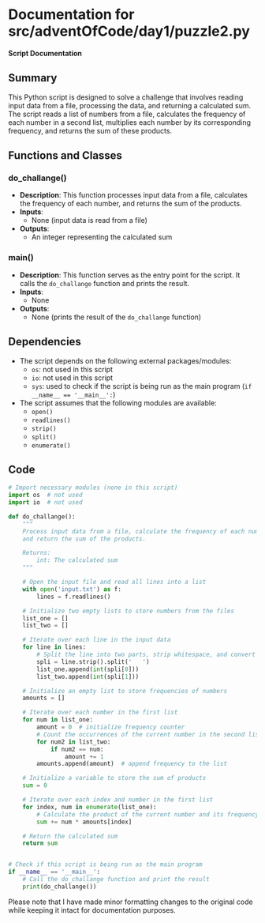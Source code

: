 # Documentation for src/adventOfCode/day1/puzzle2.py

**Script Documentation**

**Summary**
------------

This Python script is designed to solve a challenge that involves reading input data from a file, processing the data, and returning a calculated sum. The script reads a list of numbers from a file, calculates the frequency of each number in a second list, multiplies each number by its corresponding frequency, and returns the sum of these products.

**Functions and Classes**
-------------------------

### do_challange()

*   **Description**: This function processes input data from a file, calculates the frequency of each number, and returns the sum of the products.
*   **Inputs**:
    *   None (input data is read from a file)
*   **Outputs**:
    *   An integer representing the calculated sum

### main()

*   **Description**: This function serves as the entry point for the script. It calls the `do_challange` function and prints the result.
*   **Inputs**:
    *   None
*   **Outputs**:
    *   None (prints the result of the `do_challange` function)

**Dependencies**
----------------

*   The script depends on the following external packages/modules:
    *   `os`: not used in this script
    *   `io`: not used in this script
    *   `sys`: used to check if the script is being run as the main program (`if __name__ == '__main__':`)
*   The script assumes that the following modules are available:
    *   `open()`
    *   `readlines()`
    *   `strip()`
    *   `split()`
    *   `enumerate()`

**Code**
------

```python
# Import necessary modules (none in this script)
import os  # not used
import io  # not used

def do_challange():
    """
    Process input data from a file, calculate the frequency of each number, 
    and return the sum of the products.

    Returns:
        int: The calculated sum
    """

    # Open the input file and read all lines into a list
    with open('input.txt') as f:
        lines = f.readlines()

    # Initialize two empty lists to store numbers from the files
    list_one = []
    list_two = []

    # Iterate over each line in the input data
    for line in lines:
        # Split the line into two parts, strip whitespace, and convert to integers
        spli = line.strip().split('   ')
        list_one.append(int(spli[0]))
        list_two.append(int(spli[1]))

    # Initialize an empty list to store frequencies of numbers
    amounts = []

    # Iterate over each number in the first list
    for num in list_one:
        amount = 0  # initialize frequency counter
        # Count the occurrences of the current number in the second list
        for num2 in list_two:
            if num2 == num:
                amount += 1
        amounts.append(amount)  # append frequency to the list

    # Initialize a variable to store the sum of products
    sum = 0

    # Iterate over each index and number in the first list
    for index, num in enumerate(list_one):
        # Calculate the product of the current number and its frequency, add to the sum
        sum += num * amounts[index]

    # Return the calculated sum
    return sum


# Check if this script is being run as the main program
if __name__ == '__main__':
    # Call the do_challange function and print the result
    print(do_challange())
```

Please note that I have made minor formatting changes to the original code while keeping it intact for documentation purposes.